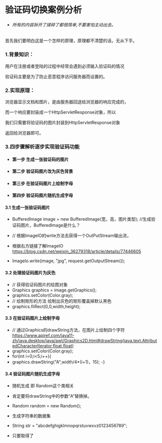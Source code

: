 # 验证码切换案例分析  

* ###### 所有的内容拆开了揉碎了都很简单,不要害怕主动出击。

首先我们要明白这是一个怎样的原理，原理都不清楚的话，无从下手。  


### 1.背景知识：  

用户在注册或者登陆的过程中经常会遇到必须输入验证码的情况  


验证码主要是为了防止恶意程序访问服务器而设置的。  


### 2.实现原理：  

浏览器显示文档和图片，是由服务器回送给浏览器的响应完成的，  

而一个响应要封装成一个HttpServletResponse对象，所以  

我们只需要将验证码的图片封装到HttpServletResponse对象  

返回给浏览器即可。  


### 3.四步骤解析逐步实现验证码功能

 - #### 第一步 生成一张验证码的图片

 - #### 第二步 验证码图片改为灰色背景  

 - #### 第三步 在验证码图片上绘制字母

 - #### 第四步 验证码图片随机生成字母

#### 3.1 生成一张验证码图片  

- BufferedImage image = new BufferedImage(宽，高，图片类型); //生成验证码图片，BufferedImage是什么？
 
 - // 根据ImageIO的write方法去获得一个OutPutStream输出流，
 - 根据右方链接了解ImageIO https://blog.csdn.net/weixin_36279318/article/details/77446605
 - ImageIo.write(image, "jpg", request.getOutputStream());

#### 3.2 处理验证码图片为灰色

 - // 获得验证码图片的绘图对象
 - Graphics graphics = image.getGraphics();
 - graphics.setColor(Color.gray);
 - // 绘制矩形的方法 绘制出灰色的矩形覆盖掉默认黑色
 - graphics.filRect(0,0,width,height);

#### 3.3 在验证码图片上绘制字母
 
 - // 通过Graphics的drawString方法，在图片上绘制四个字符 https://www.apiref.com/java11-zh/java.desktop/java/awt/Graphics2D.html#drawString(java.text.AttributedCharacterIterator,float,float)
 - graphics.setColor(Color.gray);
 - for(int i=0;i<5;i++){
 - graphics.drawString("A",width/4*(i+1)，15);
 -}
#### 3.4 验证码图片随机生成字母

- 随机生成 即 Random这个类相关
- 肯定要将drawString中的参数“A”替换掉。
- Random random = new  Random();

- 生成字符串的数据集
- String str = "abcdefghigklmnopqrstuvwxvz0123456789";
- 只要取得了
